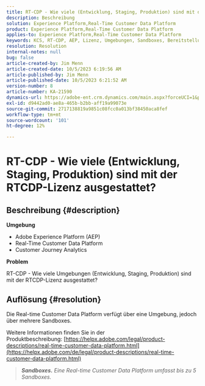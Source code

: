 ```yaml
---
title: RT-CDP - Wie viele (Entwicklung, Staging, Produktion) sind mit der RTCDP-Lizenz ausgestattet?
description: Beschreibung
solution: Experience Platform,Real-Time Customer Data Platform
product: Experience Platform,Real-Time Customer Data Platform
applies-to: Experience Platform,Real-Time Customer Data Platform
keywords: KCS, RT-CDP, AEP, Lizenz, Umgebungen, Sandboxes, Bereitstellung, Customer Journey Analytics, Entwicklung, Staging, Produktion, Adobe Experience Platform
resolution: Resolution
internal-notes: null
bug: false
article-created-by: Jim Menn
article-created-date: 10/5/2023 6:19:56 AM
article-published-by: Jim Menn
article-published-date: 10/5/2023 6:21:52 AM
version-number: 8
article-number: KA-21590
dynamics-url: https://adobe-ent.crm.dynamics.com/main.aspx?forceUCI=1&pagetype=entityrecord&etn=knowledgearticle&id=10716b2f-4763-ee11-be6e-6045bd006268
exl-id: d9442ad0-ae8a-465b-b2bb-aff19a99073e
source-git-commit: 2717138819a9851c08fcc0a013bf38450aca8fef
workflow-type: tm+mt
source-wordcount: '101'
ht-degree: 12%

---
```


# RT-CDP - Wie viele (Entwicklung, Staging, Produktion) sind mit der RTCDP-Lizenz ausgestattet?

## Beschreibung {#description}


<b>Umgebung</b>

- Adobe Experience Platform (AEP)
- Real-Time Customer Data Platform
- Customer Journey Analytics




<b>Problem</b>

RT-CDP - Wie viele Umgebungen (Entwicklung, Staging, Produktion) sind mit der RTCDP-Lizenz ausgestattet?


## Auflösung {#resolution}


Die Real-time Customer Data Platform verfügt über eine Umgebung, jedoch über mehrere Sandboxes.

Weitere Informationen finden Sie in der Produktbeschreibung: [https://helpx.adobe.com/legal/product-descriptions/real-time-customer-data-platform.html](https://helpx.adobe.com/de/legal/product-descriptions/real-time-customer-data-platform.html)


> <b>*Sandboxes.</b> Eine Real-time Customer Data Platform umfasst bis zu 5 Sandboxes.*
